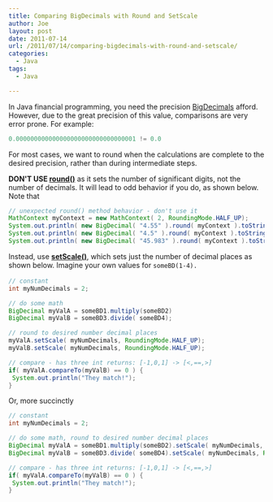 ```yaml
---
title: Comparing BigDecimals with Round and SetScale
author: Joe
layout: post
date: 2011-07-14
url: /2011/07/14/comparing-bigdecimals-with-round-and-setscale/
categories:
  - Java
tags:
  - Java

---
```

In Java financial programming, you need the precision [BigDecimals][1] afford. However, due to the great precision of this value, comparisons are very error prone. For example:

```java
0.000000000000000000000000000000001 != 0.0
```

For most cases, we want to round when the calculations are complete to the desired precision, rather than during intermediate steps.

**DON'T USE [round()][2]** as it sets the number of significant digits, not the number of decimals. It will lead to odd behavior if you do, as shown below. Note that

```java
// unexpected round() method behavior - don't use it
MathContext myContext = new MathContext( 2, RoundingMode.HALF_UP);
System.out.println( new BigDecimal( "4.55" ).round( myContext ).toString() ); // 4.6
System.out.println( new BigDecimal( "4.5" ).round( myContext ).toString() ); // 4.5
System.out.println( new BigDecimal( "45.983" ).round( myContext ).toString() ); // 45
```

Instead, use **[setScale()][3]**, which sets just the number of decimal places as shown below. Imagine your own values for <span class="Apple-style-span" style="font-family: Consolas, Monaco, monospace; font-size: 12px; line-height: 18px; white-space: pre;">someBD(1-4).</span>

```java
// constant
int myNumDecimals = 2;

// do some math
BigDecimal myValA = someBD1.multiply(someBD2)
BigDecimal myValB = someBD3.divide( someBD4);

// round to desired number decimal places
myValA.setScale( myNumDecimals, RoundingMode.HALF_UP);
myValB.setScale( myNumDecimals, RoundingMode.HALF_UP);

// compare - has three int returns: [-1,0,1] -> [<,==,>]
if( myValA.compareTo(myValB) == 0 ) {
 System.out.println("They match!");
}
```

Or, more succinctly

```java
// constant
int myNumDecimals = 2;

// do some math, round to desired number decimal places
BigDecimal myValA = someBD1.multiply(someBD2).setScale( myNumDecimals, RoundingMode.HALF_UP);
BigDecimal myValB = someBD3.divide( someBD4).setScale( myNumDecimals, RoundingMode.HALF_UP);

// compare - has three int returns: [-1,0,1] -> [<,==,>]
if( myValA.compareTo(myValB) == 0 ) {
 System.out.println("They match!");
}
```

 [1]: http://download.oracle.com/javase/6/docs/api/java/math/BigDecimal.html "JavaDoc"
 [2]: http://download.oracle.com/javase/6/docs/api/java/math/BigDecimal.html#round(java.math.MathContext)
 [3]: http://download.oracle.com/javase/6/docs/api/java/math/BigDecimal.html#setScale(int,%20int)

